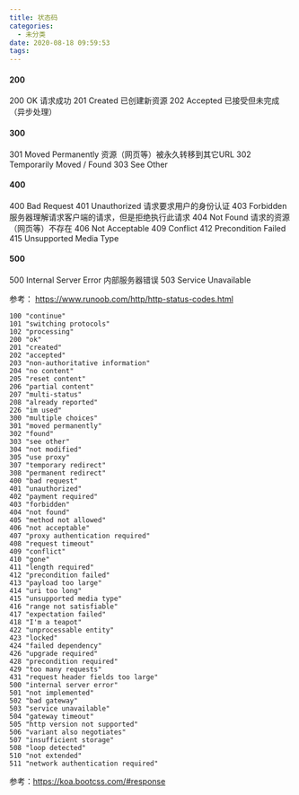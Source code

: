 ```yaml
---
title: 状态码
categories:
  - 未分类
date: 2020-08-18 09:59:53
tags:
---
```

#### 200
200 OK 请求成功
201 Created 已创建新资源
202 Accepted 已接受但未完成（异步处理）

#### 300
301 Moved Permanently 资源（网页等）被永久转移到其它URL
302 Temporarily Moved / Found
303 See Other
#### 400
400 Bad Request 
401 Unauthorized 请求要求用户的身份认证
403 Forbidden 服务器理解请求客户端的请求，但是拒绝执行此请求
404 Not Found 请求的资源（网页等）不存在
406 Not Acceptable
409 Conflict 
412 Precondition Failed
415 Unsupported Media Type
#### 500
500 Internal Server Error 内部服务器错误
503 Service Unavailable

参考：
https://www.runoob.com/http/http-status-codes.html
```
100 "continue"
101 "switching protocols"
102 "processing"
200 "ok"
201 "created"
202 "accepted"
203 "non-authoritative information"
204 "no content"
205 "reset content"
206 "partial content"
207 "multi-status"
208 "already reported"
226 "im used"
300 "multiple choices"
301 "moved permanently"
302 "found"
303 "see other"
304 "not modified"
305 "use proxy"
307 "temporary redirect"
308 "permanent redirect"
400 "bad request"
401 "unauthorized"
402 "payment required"
403 "forbidden"
404 "not found"
405 "method not allowed"
406 "not acceptable"
407 "proxy authentication required"
408 "request timeout"
409 "conflict"
410 "gone"
411 "length required"
412 "precondition failed"
413 "payload too large"
414 "uri too long"
415 "unsupported media type"
416 "range not satisfiable"
417 "expectation failed"
418 "I'm a teapot"
422 "unprocessable entity"
423 "locked"
424 "failed dependency"
426 "upgrade required"
428 "precondition required"
429 "too many requests"
431 "request header fields too large"
500 "internal server error"
501 "not implemented"
502 "bad gateway"
503 "service unavailable"
504 "gateway timeout"
505 "http version not supported"
506 "variant also negotiates"
507 "insufficient storage"
508 "loop detected"
510 "not extended"
511 "network authentication required"
```
参考：https://koa.bootcss.com/#response